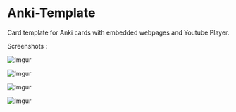 # Anki-Template
Card template for Anki cards with embedded webpages and Youtube Player.

Screenshots : 

![Imgur](https://i.imgur.com/dvRQZHn.png)

![Imgur](https://i.imgur.com/SWa9kKD.png)

![Imgur](https://i.imgur.com/2f2E4Jl.png)

![Imgur](https://i.imgur.com/tFAEXoU.png)
